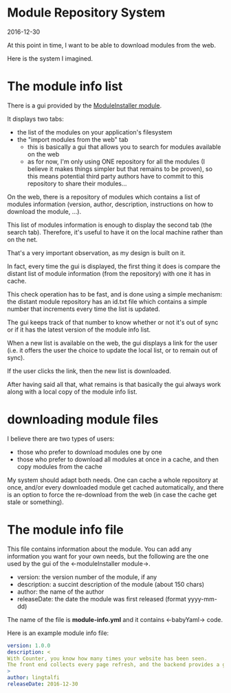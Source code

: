 Module Repository System
==========================
2016-12-30



At this point in time, I want to be able to download modules from the web.

Here is the system I imagined.


The module info list
=======================

There is a gui provided by the [ModuleInstaller module](https://github.com/lingtalfi/nullos-admin/tree/master/doc/modules/moduleinstaller-module.md).

It displays two tabs:

- the list of the modules on your application's filesystem
- the "import modules from the web" tab
    - this is basically a gui that allows you to search for modules available on the web
    - as for now, I'm only using ONE repository for all the modules (I believe it makes things simpler
            but that remains to be proven), so this means potential third party authors have to 
            commit to this repository to share their modules...


On the web, there is a repository of modules which contains a list of 
modules information (version, author, description, instructions on how to download the module, ...).

This list of modules information is enough to display the second tab (the search tab).
Therefore, it's useful to have it on the local machine rather than on the net.

That's a very important observation, as my design is built on it.

In fact, every time the gui is displayed, the first thing it does is compare the
distant list of module information (from the repository) with one it has in cache.

This check operation has to be fast, and is done using a simple mechanism:
the distant module repository has an id.txt file which contains a simple number 
that increments every time the list is updated.
 
The gui keeps track of that number to know whether or not it's out of sync or if it has the latest
version of the module info list.


When a new list is available on the web, the gui displays a link for the user (i.e. it offers
the user the choice to update the local list, or to remain out of sync).

If the user clicks the link, then the new list is downloaded.

After having said all that, what remains is that basically the gui always work along 
with a local copy of the module info list.


downloading module files
=======================

I believe there are two types of users:

- those who prefer to download modules one by one
- those who prefer to download all modules at once in a cache, and then copy modules from the cache


My system should adapt both needs.
One can cache a whole repository at once, and/or every downloaded module get cached automatically,
and there is an option to force the re-download from the web (in case the cache get stale or something).
 






The module info file
========================

This file contains information about the module.
You can add any information you want for your own needs, but the following
are the one used by the gui of the <-moduleInstaller module->.

- version: the version number of the module, if any
- description: a succint description of the module (about 150 chars)
- author: the name of the author
- releaseDate: the date the module was first released (format yyyy-mm-dd)


The name of the file is **module-info.yml** and it contains <-babyYaml-> code.

Here is an example module info file:

```yaml
version: 1.0.0
description: <
With Counter, you know how many times your website has been seen.
The front end collects every page refresh, and the backend provides a gui to see the statistics.
>
author: lingtalfi
releaseDate: 2016-12-30
```